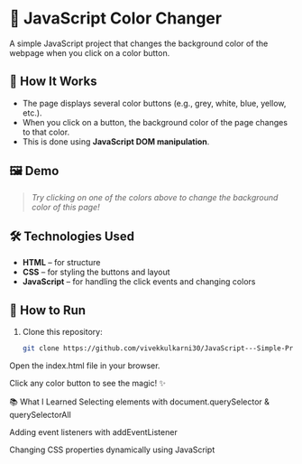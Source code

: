 # 🎨 JavaScript Color Changer

A simple JavaScript project that changes the background color of the webpage when you click on a color button.

## 📌 How It Works
- The page displays several color buttons (e.g., grey, white, blue, yellow, etc.).
- When you click on a button, the background color of the page changes to that color.
- This is done using **JavaScript DOM manipulation**.

## 🖼 Demo
> *Try clicking on one of the colors above to change the background color of this page!*

## 🛠 Technologies Used
- **HTML** – for structure
- **CSS** – for styling the buttons and layout
- **JavaScript** – for handling the click events and changing colors

## 🚀 How to Run
1. Clone this repository:
   ```bash
   git clone https://github.com/vivekkulkarni30/JavaScript---Simple-Projects.git
Open the index.html file in your browser.

Click any color button to see the magic! ✨

📚 What I Learned
Selecting elements with document.querySelector & querySelectorAll

Adding event listeners with addEventListener

Changing CSS properties dynamically using JavaScript
